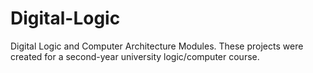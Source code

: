 # Digital-Logic
Digital Logic and Computer Architecture Modules. These projects were created for a second-year university logic/computer course.
